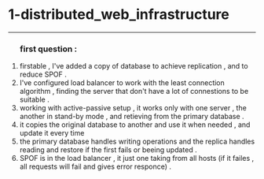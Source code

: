 <h1>1-distributed_web_infrastructure</h1><hr>

<ol>
<ui> <h3> first question : </h3>
<li> firstable , I've added a copy of database to achieve replication , and to reduce SPOF . </li>
<li> I've configured load balancer to work with the least connection algorithm , finding the server that don't have a lot of connestions to be suitable . </li>
<li> working with active-passive setup , it works only with one server , the another in stand-by mode , and retieving from the primary database . </li>
<li> it copies the original database to another and use it when needed , and update it every time </li>
<li> the primary database handles writing operations and the replica handles reading and restore if the first fails or beeing updated . </li>
</ui>
<li> SPOF is in the load balancer , it just one taking from all hosts (if it failes , all requests will fail and gives error responce) . </li>
</ol>